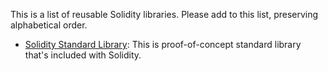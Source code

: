 This is a list of reusable Solidity libraries. Please add to this list, preserving alphabetical order.

* [Solidity Standard Library](https://github.com/ethereum/wiki/wiki/Solidity-standard-library): This is proof-of-concept standard library that's included with Solidity.